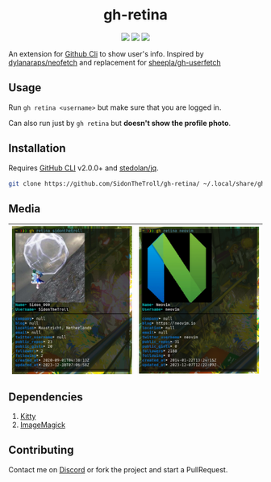 <h1 align='center'>gh-retina</h1>

<div align="center">
    <img src="https://img.shields.io/static/v1?label=GhCLI&logo=github&message=2.0.0+&color=FF6B6B&logoColor=white&style=for-the-badge"/>
    <img src="https://img.shields.io/static/v1?label=Language&message=Shell&color=90E59A&logo=gnubash&logoColor=white&style=for-the-badge"/>
    <img src="https://img.shields.io/static/v1?label=License&message=GPLv3&color=blue&logo=linux&logoColor=white&style=for-the-badge"/>
</div>


An extension for [Github Cli](https://github.com/cli/cli) to show user's info. Inspired by [dylanaraps/neofetch](https://github.com/dylanaraps/neofetch) and replacement for [sheepla/gh-userfetch](https://github.com/sheepla/gh-userfetch)

## Usage 

Run `gh retina <username>` but make sure that you are logged in.

Can also run just by `gh retina` but **doesn't show the profile photo**. 

## Installation

Requires [GitHub CLI](https://github.com/cli/cli) v2.0.0+ and [stedolan/jq](https://github.com/stedolan/jq).

```sh
git clone https://github.com/SidonTheTroll/gh-retina/ ~/.local/share/gh/extensions/ 

```

## Media 

| <img align=center src=./img/1.png> | <img align=center src=./img/2.png> | 
|-|-|

## Dependencies

1. [Kitty](https://github.com/kovidgoyal/kitty)
2. [ImageMagick](https://www.imagemagick.org/)

## Contributing

Contact me on [Discord](https://discord.com/users/728604179186188368) or fork the project and start a PullRequest.
